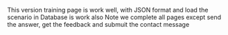 This version training page is work well, with JSON format and load the scenario in Database is work also
Note we complete all pages except send the answer, get the feedback and submuit the contact message
